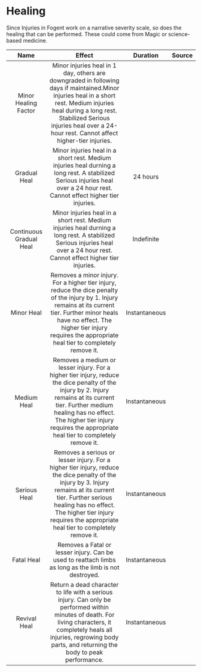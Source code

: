 # Healing

Since Injuries in Fogent work on a narrative severity scale, so does the healing that can be performed. These could come from Magic or science-based medicine.

|              Name              |                                                                                                                                 Effect                                                                                                                                 |   Duration   | Source |
| :-----------------------------: | :---------------------------------------------------------------------------------------------------------------------------------------------------------------------------------------------------------------------------------------------------------------------: | :-----------: | :----: |
|  Minor Healing Factor  |       Minor injuries heal in 1 day, others are downgraded in following days if maintained.Minor injuries heal in a short rest. Medium injuries heal during a long rest. Stabilized Serious injuries heal over a 24-hour rest. Cannot affect higher-tier injuries.       |              |        |
|      Gradual Heal      |                                               Minor injuries heal in a short rest. Medium injuries heal durning a long rest. A stabilized Serious injuries heal over a 24 hour rest. Cannot effect higher tier injuries.                                               |   24 hours   |        |
| Continuous Gradual Heal |                                               Minor injuries heal in a short rest. Medium injuries heal durning a long rest. A stabilized Serious injuries heal over a 24 hour rest. Cannot effect higher tier injuries.                                               |  Indefinite  |        |
|       Minor Heal       |        Removes a minor injury. For a higher tier injury, reduce the dice penalty of the injury by 1. Injury remains at its current tier. Further minor heals have no effect. The higher tier injury requires the appropriate heal tier to completely remove it.        | Instantaneous |        |
|      Medium Heal      |  Removes a medium or lesser injury. For a higher tier injury, reduce the dice penalty of the injury by 2. Injury remains at its current tier. Further medium healing has no effect. The higher tier injury requires the appropriate heal tier to completely remove it.  | Instantaneous |        |
|      Serious Heal      | Removes a serious or lesser injury. For a higher tier injury, reduce the dice penalty of the injury by 3. Injury remains at its current tier. Further serious healing has no effect. The higher tier injury requires the appropriate heal tier to completely remove it. | Instantaneous |        |
|       Fatal Heal       |                                                                                  Removes a Fatal or lesser injury. Can be used to reattach limbs as long as the limb is not destroyed.                                                                                  | Instantaneous |        |
|      Revival Heal      |                    Return a dead character to life with a serious injury. Can only be performed within minutes of death. For living characters, it completely heals all injuries, regrowing body parts, and returning the body to peak performance.                    | Instantaneous |        |
